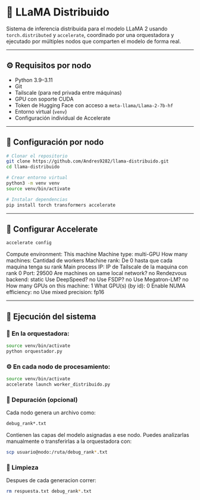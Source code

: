 # 🧠 LLaMA Distribuido

Sistema de inferencia distribuida para el modelo LLaMA 2 usando `torch.distributed` y `accelerate`, coordinado por una orquestadora y ejecutado por múltiples nodos que comparten el modelo de forma real.

---

## ⚙️ Requisitos por nodo

- Python 3.9–3.11
- Git
- Tailscale (para red privada entre máquinas)
- GPU con soporte CUDA
- Token de Hugging Face con acceso a `meta-llama/Llama-2-7b-hf`
- Entorno virtual (`venv`)
- Configuración individual de Accelerate

---

## 🧭 Configuración por nodo

```bash
# Clonar el repositorio
git clone https://github.com/Andres9282/llama-distribuido.git
cd llama-distribuido

# Crear entorno virtual
python3 -m venv venv
source venv/bin/activate

# Instalar dependencias
pip install torch transformers accelerate
```

---

## 🔧 Configurar Accelerate

```bash
accelerate config
```
Compute environment:               This machine
Machine type:                      multi-GPU
How many machines:                 Cantidad de workers
Machine rank:                      De 0 hasta que cada maquina tenga su rank
Main process IP:                   IP de Tailscale de la maquina con rank 0
Port:                              29500
Are machines on same local network? no
Rendezvous backend:                static
Use DeepSpeed?                     no
Use FSDP?                          no
Use Megatron-LM?                   no
How many GPUs on this machine:     1
What GPU(s) (by id):               0
Enable NUMA efficiency:            no
Use mixed precision:               fp16

---

## 🚀 Ejecución del sistema

### 🧠 En la orquestadora:

```bash
source venv/bin/activate
python orquestador.py
```

### ⚙️ En cada nodo de procesamiento:

```bash
source venv/bin/activate
accelerate launch worker_distribuido.py
```

### 🧪 Depuración (opcional)
Cada nodo genera un archivo como:
```bash
debug_rank*.txt
```
Contienen las capas del modelo asignadas a ese nodo. Puedes analizarlas manualmente o transferirlas a la orquestadora con:
```bash
scp usuario@nodo:/ruta/debug_rank*.txt
```

### 🧼 Limpieza
Despues de cada generacion correr:
```bash
rm respuesta.txt debug_rank*.txt
```





